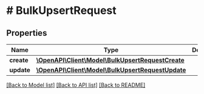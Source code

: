 # # BulkUpsertRequest

## Properties

Name | Type | Description | Notes
------------ | ------------- | ------------- | -------------
**create** | [**\OpenAPI\Client\Model\BulkUpsertRequestCreate**](BulkUpsertRequestCreate.md) |  | [optional]
**update** | [**\OpenAPI\Client\Model\BulkUpsertRequestUpdate**](BulkUpsertRequestUpdate.md) |  | [optional]

[[Back to Model list]](../../README.md#models) [[Back to API list]](../../README.md#endpoints) [[Back to README]](../../README.md)
